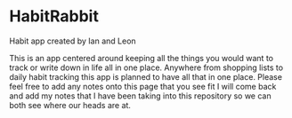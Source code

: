 # HabitRabbit
Habit app created by Ian and Leon 

This is an app centered around keeping all the things you would want to track or write down in life all in one place. Anywhere from shopping lists to daily habit tracking this app is planned to have all that in one place. 
Please feel free to add any notes onto this page that you see fit
I will come back and add my notes that I have been taking into this repository so we can both see where our heads are at. 
